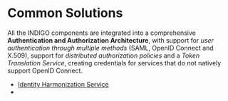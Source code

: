 # Common Solutions

All the INDIGO components are integrated into a comprehensive **Authentication and Authorization Architecture**, with support for *user authentication through multiple methods* (SAML, OpenID Connect and X.509), support for *distributed authorization policies* and a *Token Translation Service*, creating credentials for services that do not natively support OpenID Connect.

* [Identity Harmonization Service](indigo1/idh1.md)
* 